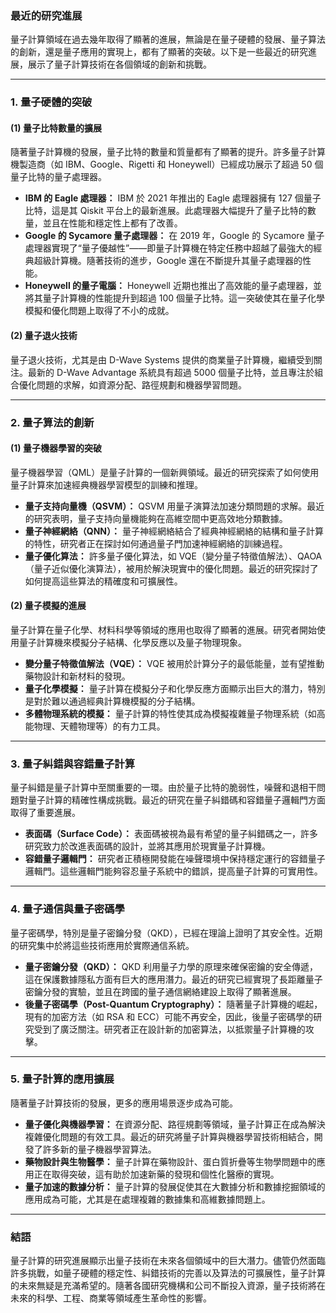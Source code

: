 ### 最近的研究進展

量子計算領域在過去幾年取得了顯著的進展，無論是在量子硬體的發展、量子算法的創新，還是量子應用的實現上，都有了顯著的突破。以下是一些最近的研究進展，展示了量子計算技術在各個領域的創新和挑戰。

---

### 1. **量子硬體的突破**

#### (1) **量子比特數量的擴展**
隨著量子計算機的發展，量子比特的數量和質量都有了顯著的提升。許多量子計算機製造商（如 IBM、Google、Rigetti 和 Honeywell）已經成功展示了超過 50 個量子比特的量子處理器。

- **IBM 的 Eagle 處理器：** IBM 於 2021 年推出的 Eagle 處理器擁有 127 個量子比特，這是其 Qiskit 平台上的最新進展。此處理器大幅提升了量子比特的數量，並且在性能和穩定性上都有了改善。
- **Google 的 Sycamore 量子處理器：** 在 2019 年，Google 的 Sycamore 量子處理器實現了“量子優越性”——即量子計算機在特定任務中超越了最強大的經典超級計算機。隨著技術的進步，Google 還在不斷提升其量子處理器的性能。
- **Honeywell 的量子電腦：** Honeywell 近期也推出了高效能的量子處理器，並將其量子計算機的性能提升到超過 100 個量子比特。這一突破使其在量子化學模擬和優化問題上取得了不小的成就。

#### (2) **量子退火技術**
量子退火技術，尤其是由 D-Wave Systems 提供的商業量子計算機，繼續受到關注。最新的 D-Wave Advantage 系統具有超過 5000 個量子比特，並且專注於組合優化問題的求解，如資源分配、路徑規劃和機器學習問題。

---

### 2. **量子算法的創新**

#### (1) **量子機器學習的突破**
量子機器學習（QML）是量子計算的一個新興領域。最近的研究探索了如何使用量子計算來加速經典機器學習模型的訓練和推理。

- **量子支持向量機（QSVM）：** QSVM 用量子演算法加速分類問題的求解。最近的研究表明，量子支持向量機能夠在高維空間中更高效地分類數據。
- **量子神經網絡（QNN）：** 量子神經網絡結合了經典神經網絡的結構和量子計算的特性，研究者正在探討如何通過量子門加速神經網絡的訓練過程。
- **量子優化算法：** 許多量子優化算法，如 VQE（變分量子特徵值解法）、QAOA（量子近似優化演算法），被用於解決現實中的優化問題。最近的研究探討了如何提高這些算法的精確度和可擴展性。

#### (2) **量子模擬的進展**
量子計算在量子化學、材料科學等領域的應用也取得了顯著的進展。研究者開始使用量子計算機來模擬分子結構、化學反應以及量子物理現象。

- **變分量子特徵值解法（VQE）：** VQE 被用於計算分子的最低能量，並有望推動藥物設計和新材料的發現。
- **量子化學模擬：** 量子計算在模擬分子和化學反應方面顯示出巨大的潛力，特別是對於難以通過經典計算機模擬的分子結構。
- **多體物理系統的模擬：** 量子計算的特性使其成為模擬複雜量子物理系統（如高能物理、天體物理等）的有力工具。

---

### 3. **量子糾錯與容錯量子計算**

量子糾錯是量子計算中至關重要的一環。由於量子比特的脆弱性，噪聲和退相干問題對量子計算的精確性構成挑戰。最近的研究在量子糾錯碼和容錯量子邏輯門方面取得了重要進展。

- **表面碼（Surface Code）：** 表面碼被視為最有希望的量子糾錯碼之一，許多研究致力於改進表面碼的設計，並將其應用於現實量子計算機。
- **容錯量子邏輯門：** 研究者正積極開發能在噪聲環境中保持穩定運行的容錯量子邏輯門。這些邏輯門能夠容忍量子系統中的錯誤，提高量子計算的可實用性。

---

### 4. **量子通信與量子密碼學**

量子密碼學，特別是量子密鑰分發（QKD），已經在理論上證明了其安全性。近期的研究集中於將這些技術應用於實際通信系統。

- **量子密鑰分發（QKD）：** QKD 利用量子力學的原理來確保密鑰的安全傳遞，這在保護數據隱私方面有巨大的應用潛力。最近的研究已經實現了長距離量子密鑰分發的實驗，並且在跨國的量子通信網絡建設上取得了顯著進展。
- **後量子密碼學（Post-Quantum Cryptography）：** 隨著量子計算機的崛起，現有的加密方法（如 RSA 和 ECC）可能不再安全，因此，後量子密碼學的研究受到了廣泛關注。研究者正在設計新的加密算法，以抵禦量子計算機的攻擊。

---

### 5. **量子計算的應用擴展**

隨著量子計算技術的發展，更多的應用場景逐步成為可能。

- **量子優化與機器學習：** 在資源分配、路徑規劃等領域，量子計算正在成為解決複雜優化問題的有效工具。最近的研究將量子計算與機器學習技術相結合，開發了許多新的量子機器學習算法。
- **藥物設計與生物醫學：** 量子計算在藥物設計、蛋白質折疊等生物學問題中的應用正在取得突破，這有助於加速新藥的發現和個性化醫療的實現。
- **量子加速的數據分析：** 量子計算的發展促使其在大數據分析和數據挖掘領域的應用成為可能，尤其是在處理複雜的數據集和高維數據問題上。

---

### 結語

量子計算的研究進展顯示出量子技術在未來各個領域中的巨大潛力。儘管仍然面臨許多挑戰，如量子硬體的穩定性、糾錯技術的完善以及算法的可擴展性，量子計算的未來無疑是充滿希望的。隨著各國研究機構和公司不斷投入資源，量子技術將在未來的科學、工程、商業等領域產生革命性的影響。